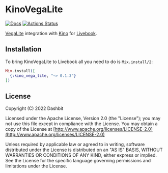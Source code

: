 # KinoVegaLite

[![Docs](https://img.shields.io/badge/hex.pm-docs-8e7ce6.svg)](https://hexdocs.pm/kino_vega_lite)
[![Actions Status](https://github.com/livebook-dev/kino_vega_lite/workflows/Test/badge.svg)](https://github.com/livebook-dev/kino_vega_lite/actions)

[VegaLite](https://github.com/livebook-dev/vega_lite) integration with
[Kino](https://github.com/livebook-dev/kino) for [Livebook](https://github.com/livebook-dev/livebook).

## Installation

To bring KinoVegaLite to Livebook all you need to do is `Mix.install/2`:

```elixir
Mix.install([
  {:kino_vega_lite, "~> 0.1.3"}
])
```

## License

Copyright (C) 2022 Dashbit

Licensed under the Apache License, Version 2.0 (the "License");
you may not use this file except in compliance with the License.
You may obtain a copy of the License at [http://www.apache.org/licenses/LICENSE-2.0](http://www.apache.org/licenses/LICENSE-2.0)

Unless required by applicable law or agreed to in writing, software
distributed under the License is distributed on an "AS IS" BASIS,
WITHOUT WARRANTIES OR CONDITIONS OF ANY KIND, either express or implied.
See the License for the specific language governing permissions and
limitations under the License.
